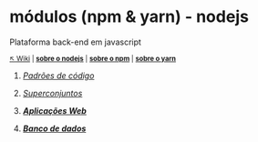 # módulos (npm & yarn) - nodejs
Plataforma back-end em javascript

<sub>[:arrow_upper_left: Wiki](../README.md) | [**sobre o nodejs**](nodejs/readme.md) | [**sobre o npm**](nodejs/npm/readme.md) | [**sobre o yarn**](nodejs/yarn/readme.md)<sub>

1. [*Padrões de código*](padraocodigo/readme.md)

2. [*Superconjuntos*](supersets/readme.md)

2. [***Aplicações Web***](web/readme.md)

3. [***Banco de dados***](databases/readme.md)

<sup></sup>
---